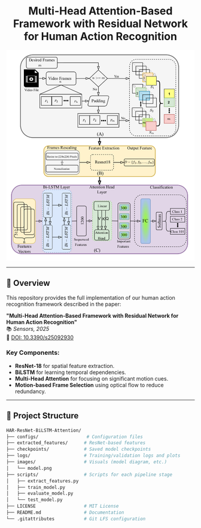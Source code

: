 # <div align="center"> <strong>Multi-Head Attention-Based Framework with Residual Network for Human Action Recognition</strong> </div>

![Model Architecture](./images/model.png)

---

## 🚀 Overview

This repository provides the full implementation of our human action recognition framework described in the paper:

**"Multi-Head Attention-Based Framework with Residual Network for Human Action Recognition"**  
📚 *Sensors, 2025*  
🔗 [DOI: 10.3390/s25092930](https://www.mdpi.com/1424-8220/25/9/2930)

### Key Components:
- **ResNet-18** for spatial feature extraction.
- **BiLSTM** for learning temporal dependencies.
- **Multi-Head Attention** for focusing on significant motion cues.
- **Motion-based Frame Selection** using optical flow to reduce redundancy.

---

## 📂 Project Structure

```bash
HAR-ResNet-BiLSTM-Attention/
├── configs/                  # Configuration files
├── extracted_features/      # ResNet-based features
├── checkpoints/             # Saved model checkpoints
├── logs/                    # Training/validation logs and plots
├── images/                  # Visuals (model diagram, etc.)
│   └── model.png
├── scripts/                 # Scripts for each pipeline stage
│   ├── extract_features.py
│   ├── train_model.py
│   ├── evaluate_model.py
│   └── test_model.py
├── LICENSE                  # MIT License
├── README.md                # Documentation
└── .gitattributes           # Git LFS configuration
